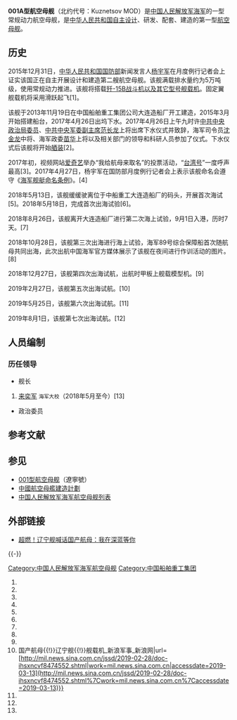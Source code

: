 **001A型航空母舰**（北约代号：Kuznetsov MOD）是[中国人民解放军海军](../Page/中国人民解放军海军.md "wikilink")的一型常规动力航空母舰，是[中华人民共和国自主设计](https://zh.wikipedia.org/wiki/中华人民共和国 "wikilink")、研发、配套、建造的第一型[航空母舰](../Page/航空母舰.md "wikilink")。

## 历史

2015年12月31日，[中华人民共和国国防部](../Page/中华人民共和国国防部.md "wikilink")新闻发言人[杨宇军](../Page/杨宇军.md "wikilink")在月度例行记者会上证实该国正在自主开展设计和建造第二艘航空母舰。该舰满载排水量约为5万吨级，使用常规动力推进。该舰将搭载[歼-15B战斗机以及其它型号](https://zh.wikipedia.org/wiki/歼-15战斗机 "wikilink")[舰载机](https://zh.wikipedia.org/wiki/舰载机 "wikilink")。固定翼舰载机将采用滑跃起飞\[1\]。

该舰于2013年11月19日在中国船舶重工集团公司大连造船厂开工建造，2015年3月开始搭建船台，2017年4月26日出坞下水。2017年4月26日上午九时许[中共中央政治局委员](https://zh.wikipedia.org/wiki/中共中央政治局 "wikilink")、[中共中央军委副主席](https://zh.wikipedia.org/wiki/中共中央军委 "wikilink")[范长龙](../Page/范长龙.md "wikilink")上将出席下水仪式并致辞，海军司令员[沈金龙](../Page/沈金龙.md "wikilink")中将、海军政委[苗华](../Page/苗华.md "wikilink")上将以及相关部门的领导和科研人员参加了仪式。下水仪式后该舰将开始[舾装](https://zh.wikipedia.org/wiki/舾装 "wikilink")\[2\]。

2017年初，视频网站[爱奇艺](../Page/爱奇艺.md "wikilink")举办“我给航母来取名”的投票活动，“[台湾号](https://zh.wikipedia.org/wiki/台湾 "wikilink")”一度呼声最高\[3\]。2017年4月27日，杨宇军在国防部月度例行记者会上表示该舰命名会遵守《[海军舰艇命名条例](../Page/海军舰艇命名条例.md "wikilink")》。\[4\]

2018年5月13日，该舰缓缓驶离位于中船重工大连造船厂的码头，开展首次海试\[5\]。2018年5月18日，完成首次出海试验\[6\]。

2018年8月26日，该舰离开大连造船厂进行第二次海上试验，9月1日入港，历时7天。\[7\]

2018年10月28日，该舰第三次出海进行海上试验，海军89号综合保障船首次随航母共同出海，此次出航中国海军官方媒体展示了该舰在夜间进行作训活动的图片。\[8\]

2018年12月27日，该舰第四次出海试航，出航时甲板上舰载模型机。\[9\]

2019年2月27日，该舰第五次出海试航。\[10\]

2019年5月25日，该舰第六次出海试航。\[11\]

2019年8月1日，该舰第七次出海试航。\[12\]

## 人员编制

### 历任领导

  - 舰长

<!-- end list -->

1.  [来奕军](../Page/来奕军.md "wikilink") <small>海军大校</small>（2018年5月至今）\[13\]

<!-- end list -->

  - 政治委员

## 参考文献

## 参见

  - [001型航空母舰](https://zh.wikipedia.org/wiki/001型航空母舰 "wikilink")（遼寧號）
  - [中國航空母艦建造計劃](https://zh.wikipedia.org/wiki/中國航空母艦建造計劃 "wikilink")
  - [中国人民解放军海军航空母舰列表](https://zh.wikipedia.org/wiki/中国人民解放军海军航空母舰列表 "wikilink")

## 外部链接

  - [超燃！辽宁舰喊话国产航母：我在深蓝等你](https://www.bilibili.com/video/av23631780?from=search&seid=4753757932705799575)

{{-}}

[Category:中国人民解放军海军航空母舰](https://zh.wikipedia.org/wiki/Category:中国人民解放军海军航空母舰 "wikilink") [Category:中国船舶重工集团](https://zh.wikipedia.org/wiki/Category:中国船舶重工集团 "wikilink")

1.
2.
3.
4.
5.
6.
7.
8.
9.
10. 国产航母{{\!}}辽宁舰{{\!}}舰载机_新浪军事_新浪网|url=[http://mil.news.sina.com.cn/jssd/2019-02-28/doc-ihsxncvf8474552.shtml|work=mil.news.sina.com.cn|accessdate=2019-03-13](http://mil.news.sina.com.cn/jssd/2019-02-28/doc-ihsxncvf8474552.shtml%7Cwork=mil.news.sina.com.cn%7Caccessdate=2019-03-13)}}
11.
12.
13.